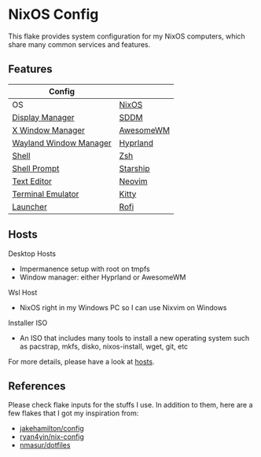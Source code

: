 # NixOS Config

This flake provides system configuration for my NixOS computers, which share many common services and features.

## Features

|Config                                                                  |                                          |
|-----------------------------------------------------                   |------------------------------------------|
|OS                                                                      |[NixOS](https://nixos.org/)               |
|[Display Manager](./modules/system/graphics/sddm/default.nix)           |[SDDM](https://github.com/sddm/sddm)      |
|[X Window Manager](./modules/system/graphics/awesome/default.nix)       |[AwesomeWM](https://awesomewm.org/)       |
|[Wayland Window Manager](./modules/system/graphics/hyprland/default.nix)|[Hyprland](https://hyprland.org/)         |
|[Shell](./modules/terminal/shell/zsh.nix)                               |[Zsh](https://www.zsh.org/)               |
|[Shell Prompt](./modules/terminal/shell/starship/default.nix)           |[Starship](https://starship.rs/)          |
|[Text Editor](https://github.com/anhphan156/nvim-config)                |[Neovim](https://neovim.io/)              |
|[Terminal Emulator](./modules/terminal/kitty/default.nix)               |[Kitty](https://sw.kovidgoyal.net/kitty/) |
|[Launcher](./modules/applications/rofi/default.nix)                     |[Rofi](https://github.com/davatorium/rofi)|

## Hosts
Desktop Hosts
+ Impermanence setup with root on tmpfs
+ Window manager: either Hyprland or AwesomeWM

Wsl Host
+ NixOS right in my Windows PC so I can use Nixvim on Windows

Installer ISO
+ An ISO that includes many tools to install a new operating system such as pacstrap, mkfs, disko, nixos-install, wget, git, etc

For more details, please have a look at [hosts](./hosts).

## References

Please check flake inputs for the stuffs I use. In addition to them, here are a few flakes that I got my inspiration from:
+ [jakehamilton/config](https://github.com/jakehamilton/config)
+ [ryan4yin/nix-config](https://github.com/ryan4yin/nix-config)
+ [nmasur/dotfiles](https://github.com/nmasur/dotfiles)
